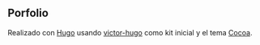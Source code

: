 ## Porfolio

Realizado con [Hugo](https://gohugo.io/) usando [victor-hugo](https://github.com/netlify/victor-hugo) como kit inicial y el tema [Cocoa](https://themes.gohugo.io/cocoa/).